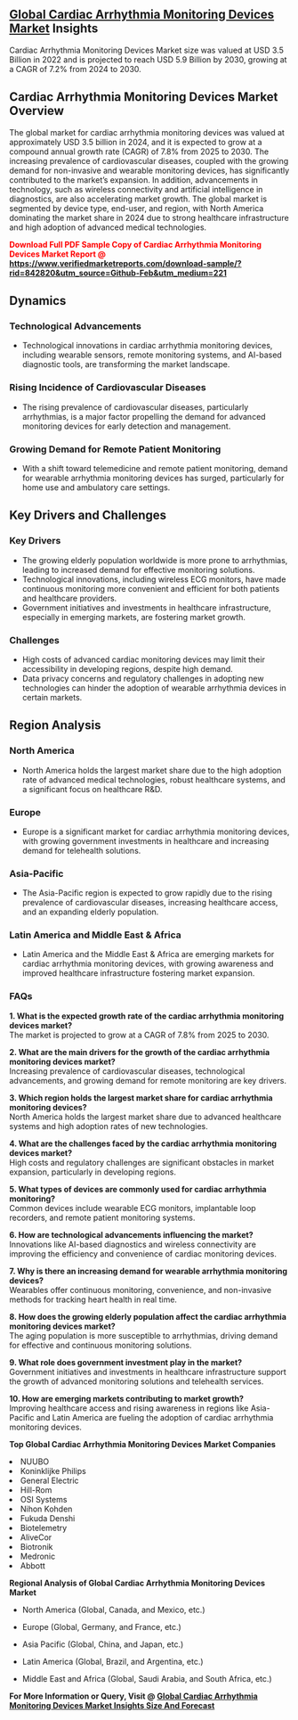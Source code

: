 <h2><a href="https://www.verifiedmarketreports.com/download-sample/?rid=842820&amp;utm_source=Github&amp;utm_medium=221" target="_blank">Global Cardiac Arrhythmia Monitoring Devices Market</a> Insights</h2><p>Cardiac Arrhythmia Monitoring Devices Market size was valued at USD 3.5 Billion in 2022 and is projected to reach USD 5.9 Billion by 2030, growing at a CAGR of 7.2% from 2024 to 2030.</p><p> <h2>Cardiac Arrhythmia Monitoring Devices Market Overview</h2> <p>The global market for cardiac arrhythmia monitoring devices was valued at approximately USD 3.5 billion in 2024, and it is expected to grow at a compound annual growth rate (CAGR) of 7.8% from 2025 to 2030. The increasing prevalence of cardiovascular diseases, coupled with the growing demand for non-invasive and wearable monitoring devices, has significantly contributed to the market’s expansion. In addition, advancements in technology, such as wireless connectivity and artificial intelligence in diagnostics, are also accelerating market growth. The global market is segmented by device type, end-user, and region, with North America dominating the market share in 2024 due to strong healthcare infrastructure and high adoption of advanced medical technologies.</p> <p><strong><p><span class=""><span style="color: #ff0000;"><strong>Download Full PDF Sample Copy of Cardiac Arrhythmia Monitoring Devices Market Report</strong> @ </span><a href="https://www.verifiedmarketreports.com/download-sample/?rid=842820&amp;utm_source=Github-Feb&amp;utm_medium=221" target="_blank">https://www.verifiedmarketreports.com/download-sample/?rid=842820&amp;utm_source=Github-Feb&amp;utm_medium=221</a></span></p></strong></p> <h2>Dynamics</h2> <h3>Technological Advancements</h3> <ul> <li>Technological innovations in cardiac arrhythmia monitoring devices, including wearable sensors, remote monitoring systems, and AI-based diagnostic tools, are transforming the market landscape.</li> </ul> <h3>Rising Incidence of Cardiovascular Diseases</h3> <ul> <li>The rising prevalence of cardiovascular diseases, particularly arrhythmias, is a major factor propelling the demand for advanced monitoring devices for early detection and management.</li> </ul> <h3>Growing Demand for Remote Patient Monitoring</h3> <ul> <li>With a shift toward telemedicine and remote patient monitoring, demand for wearable arrhythmia monitoring devices has surged, particularly for home use and ambulatory care settings.</li> </ul> <h2>Key Drivers and Challenges</h2> <h3>Key Drivers</h3> <ul> <li>The growing elderly population worldwide is more prone to arrhythmias, leading to increased demand for effective monitoring solutions.</li> <li>Technological innovations, including wireless ECG monitors, have made continuous monitoring more convenient and efficient for both patients and healthcare providers.</li> <li>Government initiatives and investments in healthcare infrastructure, especially in emerging markets, are fostering market growth.</li> </ul> <h3>Challenges</h3> <ul> <li>High costs of advanced cardiac monitoring devices may limit their accessibility in developing regions, despite high demand.</li> <li>Data privacy concerns and regulatory challenges in adopting new technologies can hinder the adoption of wearable arrhythmia devices in certain markets.</li> </ul> <h2>Region Analysis</h2> <h3>North America</h3> <ul> <li>North America holds the largest market share due to the high adoption rate of advanced medical technologies, robust healthcare systems, and a significant focus on healthcare R&D.</li> </ul> <h3>Europe</h3> <ul> <li>Europe is a significant market for cardiac arrhythmia monitoring devices, with growing government investments in healthcare and increasing demand for telehealth solutions.</li> </ul> <h3>Asia-Pacific</h3> <ul> <li>The Asia-Pacific region is expected to grow rapidly due to the rising prevalence of cardiovascular diseases, increasing healthcare access, and an expanding elderly population.</li> </ul> <h3>Latin America and Middle East & Africa</h3> <ul> <li>Latin America and the Middle East & Africa are emerging markets for cardiac arrhythmia monitoring devices, with growing awareness and improved healthcare infrastructure fostering market expansion.</li> </ul> <h3>FAQs</h3> <p><strong>1. What is the expected growth rate of the cardiac arrhythmia monitoring devices market?</strong><br> The market is projected to grow at a CAGR of 7.8% from 2025 to 2030.</p> <p><strong>2. What are the main drivers for the growth of the cardiac arrhythmia monitoring devices market?</strong><br> Increasing prevalence of cardiovascular diseases, technological advancements, and growing demand for remote monitoring are key drivers.</p> <p><strong>3. Which region holds the largest market share for cardiac arrhythmia monitoring devices?</strong><br> North America holds the largest market share due to advanced healthcare systems and high adoption rates of new technologies.</p> <p><strong>4. What are the challenges faced by the cardiac arrhythmia monitoring devices market?</strong><br> High costs and regulatory challenges are significant obstacles in market expansion, particularly in developing regions.</p> <p><strong>5. What types of devices are commonly used for cardiac arrhythmia monitoring?</strong><br> Common devices include wearable ECG monitors, implantable loop recorders, and remote patient monitoring systems.</p> <p><strong>6. How are technological advancements influencing the market?</strong><br> Innovations like AI-based diagnostics and wireless connectivity are improving the efficiency and convenience of cardiac monitoring devices.</p> <p><strong>7. Why is there an increasing demand for wearable arrhythmia monitoring devices?</strong><br> Wearables offer continuous monitoring, convenience, and non-invasive methods for tracking heart health in real time.</p> <p><strong>8. How does the growing elderly population affect the cardiac arrhythmia monitoring devices market?</strong><br> The aging population is more susceptible to arrhythmias, driving demand for effective and continuous monitoring solutions.</p> <p><strong>9. What role does government investment play in the market?</strong><br> Government initiatives and investments in healthcare infrastructure support the growth of advanced monitoring solutions and telehealth services.</p> <p><strong>10. How are emerging markets contributing to market growth?</strong><br> Improving healthcare access and rising awareness in regions like Asia-Pacific and Latin America are fueling the adoption of cardiac arrhythmia monitoring devices.</p> </p><p><strong>Top Global Cardiac Arrhythmia Monitoring Devices Market Companies</strong></p><div data-test-id=""><p><li>NUUBO</li><li> Koninklijke Philips</li><li> General Electric</li><li> Hill-Rom</li><li> OSI Systems</li><li> Nihon Kohden</li><li> Fukuda Denshi</li><li> Biotelemetry</li><li> AliveCor</li><li> Biotronik</li><li> Medronic</li><li> Abbott</li></p><div><strong>Regional Analysis of&nbsp;Global Cardiac Arrhythmia Monitoring Devices Market</strong></div><ul><li dir="ltr"><p dir="ltr">North America&nbsp;(Global, Canada, and Mexico, etc.)</p></li><li dir="ltr"><p dir="ltr">Europe (Global, Germany, and France, etc.)</p></li><li dir="ltr"><p dir="ltr">Asia Pacific&nbsp;(Global, China, and Japan, etc.)</p></li><li dir="ltr"><p dir="ltr">Latin America&nbsp;(Global, Brazil, and Argentina, etc.)</p></li><li dir="ltr">Middle East and Africa&nbsp;(Global, Saudi Arabia, and South Africa, etc.)</li></ul><p><strong>For More Information or Query, Visit @&nbsp;</strong><strong><a href="https://www.verifiedmarketreports.com/product/cardiac-arrhythmia-monitoring-devices-market/?utm_source=Github&amp;utm_medium=221" target="_blank">Global Cardiac Arrhythmia Monitoring Devices Market Insights Size And Forecast</a></strong></p></div>
